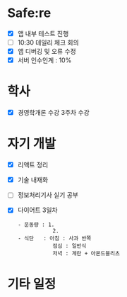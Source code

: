 # Safe:re

- [x] 앱 내부 테스트 진행
- [ ] 10:30 데일리 체크 회의
- [x] 앱 디버깅 및 오류 수정
- [X] 서버 인수인계 : 10% 

# 학사

- [x] 경영학개론 수강 3주차 수강

# 자기 개발

- [x] 리액트 정리
- [x] 기술 내재화
- [ ] 정보처리기사 실기 공부
- [X] 다이어트 3일차
 
      - 운동량 : 1. 
                 2.
      - 식단   : 아침 : 사과 반쪽
                 점심 : 일반식
                 저녁 : 계란 + 아몬드블리츠
# 기타 일정
